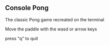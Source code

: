 ## Console Pong

The classic Pong game recreated on the terminal

Move the paddle with the wasd or arrow keys

press "q" to quit